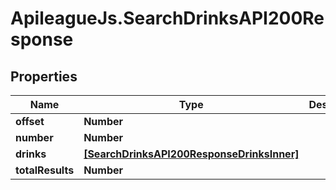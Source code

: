 # ApileagueJs.SearchDrinksAPI200Response

## Properties

Name | Type | Description | Notes
------------ | ------------- | ------------- | -------------
**offset** | **Number** |  | [optional] 
**number** | **Number** |  | [optional] 
**drinks** | [**[SearchDrinksAPI200ResponseDrinksInner]**](SearchDrinksAPI200ResponseDrinksInner.md) |  | [optional] 
**totalResults** | **Number** |  | [optional] 


